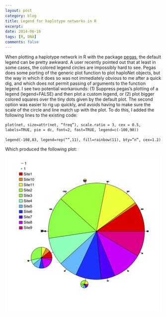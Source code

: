 ```yaml
---
layout: post
category: blog
title: Legend for haplotype networks in R
excerpt: 
date: 2014-06-16
tags: [R, DNA]
comments: false
---
```

When plotting a haplotype network in R with the package [pegas](https://cran.r-project.org/web/packages/pegas/index.html), the default legend can be pretty awkward.  A user recently pointed out that at least in some cases, the colored legend circles are impossibly hard to see. Pegas does some porting of the generic plot function to plot haploNet objects, but the way in which it does so was not immediately obvious to me after a quick dig, and which does not permit passing of arguments to the function legend. I see two potential workarounds: (1) Suppress pegas’s plotting of a legend (legend=FALSE) and then plot a custom legend, or (2) plot bigger colored squares over the tiny dots given by the default plot. The second option was easier to rig up quickly, and avoids having to make sure the scale of the circle and line match up with the plot. To do this, I added the following lines to the existing code:

```
plot(net, size=attr(net, “freq”), scale.ratio = 3, cex = 0.5, labels=TRUE, pie = dc, font=2, fast=TRUE, legend=c(-100,90))

legend(-108,83, legend=rep(“”,11), fill=rainbow(11), bty=”n”, cex=1.2)
```
Which produced the following plot:

![](/assets/images/haplotype_network_legend.png)
